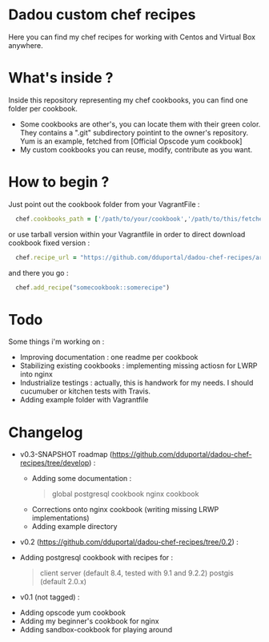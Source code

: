# Dadou custom chef recipes

Here you can find my chef recipes for working with Centos and Virtual Box anywhere.

# What's inside ?

Inside this repository representing my chef cookbooks, you can find one folder per cookbook.
 * Some cookbooks are other's, you can locate them with their green color. They contains a ".git" subdirectory pointint to the owner's repository. Yum is an example, fetched from [Official Opscode yum cookbook]
 * My custom cookbooks you can reuse, modify, contribute as you want.

# How to begin ?

Just point out the cookbook folder from your VagrantFile :

````ruby
  chef.cookbooks_path = ['/path/to/your/cookbook','/path/to/this/fetched/git/repo/cookbook']
````

or use tarball version within your Vagrantfile in order to direct download cookbook fixed version :

````ruby
  chef.recipe_url = "https://github.com/dduportal/dadou-chef-recipes/archive/<YOUR VERSION>.tar.gz"
````

and there you go :

````ruby
  chef.add_recipe("somecookbook::somerecipe")
````

# Todo

Some things i'm working on :
 * Improving documentation : one readme per cookbook
 * Stabilizing existing cookbooks : implementing missing actiosn for LWRP into nginx
 * Industrialize testings : actually, this is handwork for my needs. I should cucumuber or kitchen tests with Travis.
 * Adding example folder with Vagrantfile


# Changelog

- v0.3-SNAPSHOT roadmap (https://github.com/dduportal/dadou-chef-recipes/tree/develop) :
  * Adding some documentation :
    > global
    > postgresql cookbook
    > nginx cookbook
  * Corrections onto nginx cookbook (writing missing LRWP implementations)
  * Adding example directory

- v0.2 (https://github.com/dduportal/dadou-chef-recipes/tree/0.2) :
 * Adding postgresql cookbook with recipes for :
   > client
   > server (default 8.4, tested with 9.1 and 9.2.2)
   > postgis (default 2.0.x)

- v0.1 (not tagged) :
 * Adding opscode yum cookbook
 * Adding my beginner's cookbook for nginx
 * Adding sandbox-cookbook for playing around



[Official Opscode yum recipe]: https://github.com/opscode-cookbooks/yum